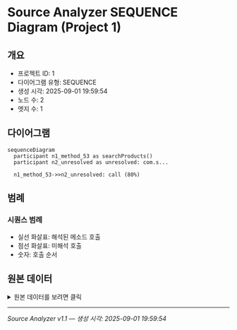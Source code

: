# Source Analyzer SEQUENCE Diagram (Project 1)

## 개요
- 프로젝트 ID: 1
- 다이어그램 유형: SEQUENCE
- 생성 시각: 2025-09-01 19:59:54
- 노드 수: 2
- 엣지 수: 1

## 다이어그램

```mermaid
sequenceDiagram
  participant n1_method_53 as searchProducts()
  participant n2_unresolved as unresolved: com.s...

  n1_method_53->>n2_unresolved: call (80%)
```

## 범례

### 시퀀스 범례
- 실선 화살표: 해석된 메소드 호출
- 점선 화살표: 미해석 호출
- 숫자: 호출 순서

## 원본 데이터

<details>
<summary>원본 데이터를 보려면 클릭</summary>

노드 목록 (2)
```json
  method:53: searchProducts() (method)
  unresolved:com.searchProductsWithCriteria: unresolved: com.searchProductsWithCriteria (unresolved)
```

엣지 목록 (1)
```json
  method:53 -> unresolved:com.searchProductsWithCriteria (call)
```

</details>

---
*Source Analyzer v1.1 — 생성 시각: 2025-09-01 19:59:54*